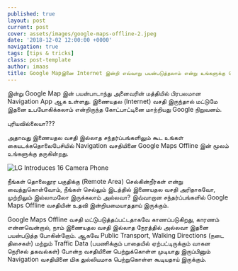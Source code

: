 ```yaml
---
published: true
layout: post
current: post
cover: assets/images/google-maps-offline-2.jpeg
date: '2018-12-02 12:00:00 +0000'
navigation: true
tags: [tips & tricks]
class: post-template
author: imaas
title: Google Mapஇனை Internet இன்றி எவ்வாறு பயன்படுத்தலாம் என்று உங்களுக்கு தெரியுமா?
---
```


இன்று Google Map இன் பயன்பாடாந்து அனைவரின் மத்தியில் பிரபலமான Navigation App ஆக உள்ளது. இணையதல (Internet) வசதி இருந்தால் மட்டுமே இதனை உபயோகிக்கலாம் என்றிருந்த கோட்பாட்டினை மாற்றியது Google நிறுவனம்.

புரியவில்லையா???

அதாவது இணையதல வசதி இல்லாத சந்தர்ப்பங்களிலும் கூட உங்கள் கையடக்கதொலைபேசியில் Navigation வசதியினை Google Maps Offline இன் மூலம் உங்களுக்கு தருகின்றது.

<p><img src="https://techlanka.lk/assets/images/Google-offline-maps.png" alt="LG Introduces 16 Camera Phone" /></p>

நீங்கள் தொலைதூர பகுதிக்கு (Remote Area) செல்கின்றீர்கள் என்று வைத்துகொள்வோம், நீங்கள் செல்லும் இடத்தில் இணையதல வசதி அரிதாகவோ, முற்றிலும் இல்லாமலோ இருக்கலாம் அல்லவா? இவ்வாறான சந்தர்ப்பங்களில் Google Maps Offline வசதியின் உதவி இன்றியமையாததாய் இருக்கும். 

Google Maps Offline வசதி மட்டுபடுத்தப்பட்டதாகவே காணப்படுகிறது, காரணம் என்னவென்றால், நாம் இணையதல வசதி இல்லாத நேரத்தில் அல்லவா இதனை பயன்படுத்த போகின்றோம். ஆகவே Public Transport, Walking Directions (நடை திசைகள்) மற்றும் Traffic Data (பயணிக்கும் பாதையில் ஏற்பட்டிருக்கும் வாகன நெரிசல் தகவல்கள்) போன்ற வசதியினை பெற்றுக்கொள்ள முடியாது இருப்பினும் Navigation வசதியினை மிக துல்லியமாக பெற்றுகொள்ள கூடியதாய் இருக்கும்.